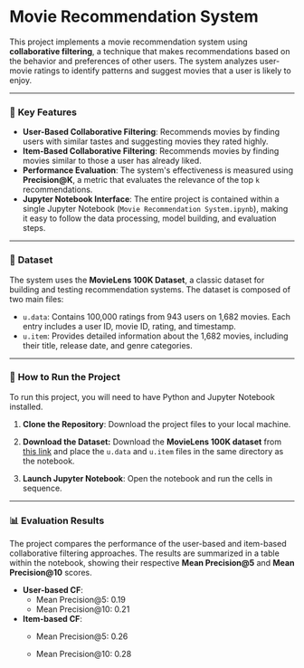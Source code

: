 # Movie Recommendation System

This project implements a movie recommendation system using **collaborative filtering**, a technique that makes recommendations based on the behavior and preferences of other users. The system analyzes user-movie ratings to identify patterns and suggest movies that a user is likely to enjoy.

---

### 🌟 **Key Features**

* **User-Based Collaborative Filtering**: Recommends movies by finding users with similar tastes and suggesting movies they rated highly.
* **Item-Based Collaborative Filtering**: Recommends movies by finding movies similar to those a user has already liked.
* **Performance Evaluation**: The system's effectiveness is measured using **Precision@K**, a metric that evaluates the relevance of the top `k` recommendations.
* **Jupyter Notebook Interface**: The entire project is contained within a single Jupyter Notebook (`Movie Recommendation System.ipynb`), making it easy to follow the data processing, model building, and evaluation steps.

---

### 📂 **Dataset**

The system uses the **MovieLens 100K Dataset**, a classic dataset for building and testing recommendation systems. The dataset is composed of two main files:
* `u.data`: Contains 100,000 ratings from 943 users on 1,682 movies. Each entry includes a user ID, movie ID, rating, and timestamp.
* `u.item`: Provides detailed information about the 1,682 movies, including their title, release date, and genre categories.

---

### 🚀 **How to Run the Project**

To run this project, you will need to have Python and Jupyter Notebook installed.

1.  **Clone the Repository**: Download the project files to your local machine.
2. **Download the Dataset:** Download the **MovieLens 100K dataset** from [this link](https://www.kaggle.com/datasets/prajitdatta/movielens-100k-dataset) and place the `u.data` and `u.item` files in the same directory as the notebook.

3.  **Launch Jupyter Notebook**: Open the notebook and run the cells in sequence. 
---

### 📊 **Evaluation Results**

The project compares the performance of the user-based and item-based collaborative filtering approaches. The results are summarized in a table within the notebook, showing their respective **Mean Precision@5** and **Mean Precision@10** scores.

* **User-based CF**:
    * Mean Precision@5: 0.19
    * Mean Precision@10: 0.21
* **Item-based CF**:
    * Mean Precision@5: 0.26

    * Mean Precision@10: 0.28
